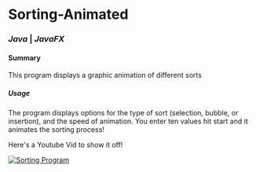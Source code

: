 # Sorting-Animated
### *Java* | *JavaFX*
#### Summary
This program displays a graphic animation of different sorts

##### Usage
The program displays options for the type of sort (selection, bubble, or insertion), and the speed of animation. You enter ten values hit start and it animates the sorting process!

Here's a Youtube Vid to show it off!

[![Sorting Program](http://img.youtube.com/vi/nMlRGeu-z5Y/0.jpg)](https://www.youtube.com/watch?v=nMlRGeu-z5Y "Sorting Program")
